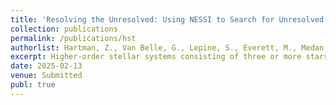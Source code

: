 ```yaml
---
title: 'Resolving the Unresolved: Using NESSI to Search for Unresolved Companions in Low-mass Disk Wide Binaries'
collection: publications
permalink: /publications/hst
authorlist: Hartman, Z., Van Belle, G., Lepine, S., Everett, M., Medan, I.
excerpt: Higher-order stellar systems consisting of three or more stars are not an uncommon occurrence in the Galaxy. Nearly 50% of wide binaries with separations >1000 au and where the primary star is a solar-type star are actually higher-order multiples with one component being a close binary. Additionally, the higher-order multiplicity fraction appears to be correlated with the physical separation of the widest component. These facts have motivated some of our current theories behind how the widest stellar systems formed, which can have separations on the order of or larger than protostellar cores. However, it is unclear if the correlation between wide binary separation and higher-order multiplicity extends to low-mass binaries. We present initial results of an ongoing speckle imaging of nearby low-mass wide binaries. We find an overall higher-order multiplicity fraction for our sample of 40.0% +/- 10.6%. If we include systems where Gaia indicates that a companion is likely present, this fraction increases to 58.0% +\- 13.5%. This is consistent with previous results from both higher-mass stars and a previous result for low-mass wide binaries. However, we do not detect the expected increase in higher-order multiplicity fraction with separation, as was seen with previous studies. We briefly explore why higher-order multiplicity statistics could be different in low-mass stars, and what the significance might be for models of wide binary formation.
date: 2025-02-13
venue: Submitted
publ: true
---
```

